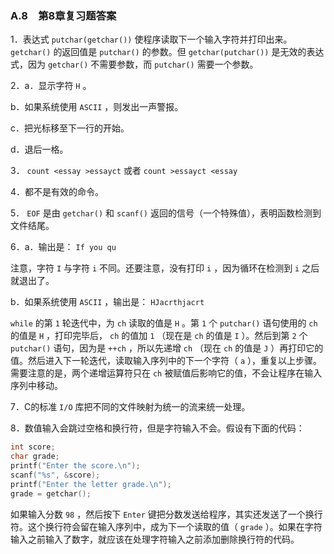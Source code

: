### A.8　第8章复习题答案

1．表达式 `putchar(getchar())` 使程序读取下一个输入字符并打印出来。 `getchar()` 的返回值是 `putchar()` 的参数。但 `getchar(putchar())` 是无效的表达式，因为 `getchar()` 不需要参数，而 `putchar()` 需要一个参数。

2．a．显示字符 `H` 。

b．如果系统使用 `ASCII` ，则发出一声警报。

c．把光标移至下一行的开始。

d．退后一格。

3． `count <essay >essayct` 或者 `count >essayct <essay`

4．都不是有效的命令。

5． `EOF` 是由 `getchar()` 和 `scanf()` 返回的信号（一个特殊值），表明函数检测到文件结尾。

6．a．输出是： `If you qu`

注意，字符 `I` 与字符 `i` 不同。还要注意，没有打印 `i` ，因为循环在检测到 `i` 之后就退出了。

b．如果系统使用 `ASCII` ，输出是： `HJacrthjacrt`

`while` 的第 `1` 轮迭代中，为 `ch` 读取的值是 `H` 。第 `1` 个 `putchar()` 语句使用的 `ch` 的值是 `H` ，打印完毕后， `ch` 的值加 `1` （现在是 `ch` 的值是 `I` ）。然后到第 `2` 个 `putchar()` 语句，因为是 `++ch` ，所以先递增 `ch` （现在 `ch` 的值是 `J` ）再打印它的值。然后进入下一轮迭代，读取输入序列中的下一个字符（ `a` ），重复以上步骤。需要注意的是，两个递增运算符只在 `ch` 被赋值后影响它的值，不会让程序在输入序列中移动。

7．C的标准 `I/O` 库把不同的文件映射为统一的流来统一处理。

8．数值输入会跳过空格和换行符，但是字符输入不会。假设有下面的代码：

```c
int score;
char grade;
printf("Enter the score.\n");
scanf("%s", &score);
printf("Enter the letter grade.\n");
grade = getchar();
```

如果输入分数 `98` ，然后按下 `Enter` 键把分数发送给程序，其实还发送了一个换行符。这个换行符会留在输入序列中，成为下一个读取的值（ `grade` ）。如果在字符输入之前输入了数字，就应该在处理字符输入之前添加删除换行符的代码。

